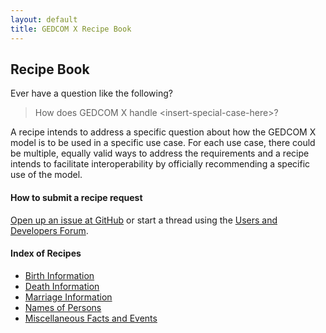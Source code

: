 ```yaml
---
layout: default
title: GEDCOM X Recipe Book
---
```


Recipe Book
------------

Ever have a question like the following?

> How does GEDCOM X handle &lt;insert-special-case-here&gt;?

A recipe intends to address a specific question about how the GEDCOM X model is to be used in a specific use case. For each
use case, there could be multiple, equally valid ways to address the requirements and a recipe intends to facilitate
interoperability by officially recommending a specific use of the model.

#### How to submit a recipe request

[Open up an issue at GitHub](https://github.com/FamilySearch/gedcomx/issues) or start a thread using
the [Users and Developers Forum](https://groups.google.com/forum/?fromgroups#!forum/gedcomx).

#### Index of Recipes

* [Birth Information](recipe-birth-information.html)
* [Death Information](recipe-death-information.html)
* [Marriage Information](recipe-marriage-information.html)
* [Names of Persons](recipe-names.html)
* [Miscellaneous Facts and Events](recipe-misc-facts-events.html)
